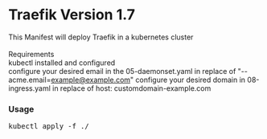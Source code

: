 # Traefik Version 1.7
This Manifest will deploy Traefik in a kubernetes cluster<br/>
<br/>
Requirements<br/>
kubectl installed and configured<br/>
configure your desired email in the 05-daemonset.yaml in replace of "--acme.email=example@example.com"
configure your desired domain in 08-ingress.yaml in replace of host: customdomain-example.com
<br/>
### Usage<br/>
<pre>
kubectl apply -f ./
</pre>
<br/>
